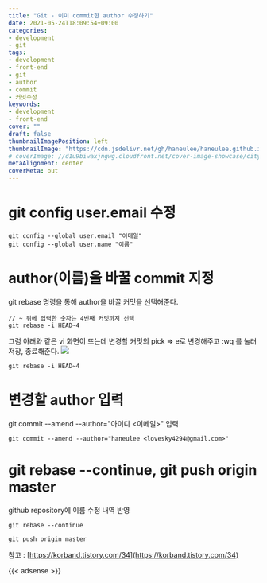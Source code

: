 ```yaml
---
title: "Git - 이미 commit한 author 수정하기"
date: 2021-05-24T18:09:54+09:00
categories: 
- development
- git
tags: 
- development
- front-end
- git
- author
- commit
- 커밋수정
keywords: 
- development
- front-end
cover: ""
draft: false
thumbnailImagePosition: left
thumbnailImage: "https://cdn.jsdelivr.net/gh/haneulee/haneulee.github.io/img/post/git/img-2.png"
# coverImage: //d1u9biwaxjngwg.cloudfront.net/cover-image-showcase/city.jpg
metaAlignment: center
coverMeta: out
---
```

<!--toc-->

# git config user.email 수정

```
git config --global user.email "이메일"
git config --global user.name "이름"
```

# author(이름)을 바꿀 commit 지정
git rebase 명령을 통해 author을 바꿀 커밋을 선택해준다.

```
// ~ 뒤에 입력한 숫자는 4번째 커밋까지 선택
git rebase -i HEAD~4
```
 

그럼 아래와 같은 vi 화면이 뜨는데 변경할 커밋의 pick => e로 변경해주고 :wq 를 눌러 저장, 종료해준다.
![](https://cdn.jsdelivr.net/gh/haneulee/haneulee.github.io/img/post/git/img-2.png)

```
git rebase -i HEAD~4
```

 

# 변경할 author 입력
git commit --amend --author="아이디 <이메일>" 입력

```
git commit --amend --author="haneulee <lovesky4294@gmail.com>"
```
 

 

# git rebase --continue,  git push origin master
github repository에 이름 수정 내역 반영

```
git rebase --continue

git push origin master
```
 

참고 :
[https://korband.tistory.com/34](https://korband.tistory.com/34)


{{< adsense >}}